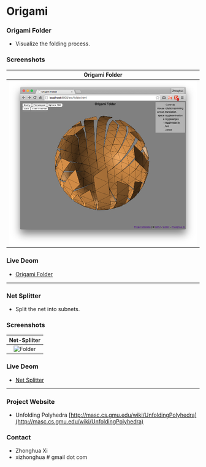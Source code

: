 # Origami

### Origami Folder
* Visualize the folding process.

### Screenshots

| Origami Folder  |
|:---------------:| 
| ![Folder](/screenshot/folder.png) |

### Live Deom
* [Origami Folder](http://masc.cs.gmu.edu/origami/folder.html)

---

### Net Splitter
* Split the net into subnets.

### Screenshots

| Net-Spliiter  |
|:---------------:| 
| ![Folder](/screenshot/netnet-splitter.png) |

### Live Deom
* [Net Splitter](http://masc.cs.gmu.edu/origami/net.html)

---

### Project Website
* Unfolding Polyhedra [http://masc.cs.gmu.edu/wiki/UnfoldingPolyhedra](http://masc.cs.gmu.edu/wiki/UnfoldingPolyhedra)

### Contact
* Zhonghua Xi
* xizhonghua # gmail dot com
